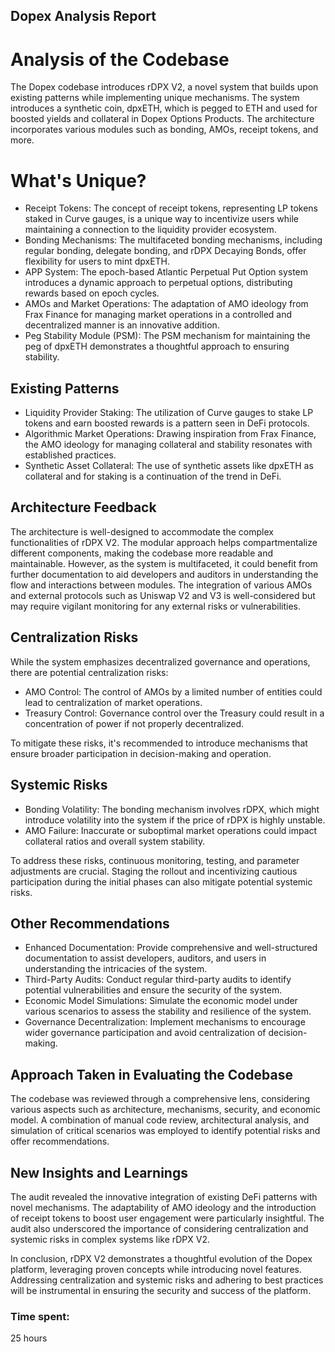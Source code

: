 ## Dopex Analysis Report


# Analysis of the Codebase
The Dopex codebase introduces rDPX V2, a novel system that builds upon existing patterns while implementing unique mechanisms. The system introduces a synthetic coin, dpxETH, which is pegged to ETH and used for boosted yields and collateral in Dopex Options Products. The architecture incorporates various modules such as bonding, AMOs, receipt tokens, and more.

# What's Unique?

- Receipt Tokens: The concept of receipt tokens, representing LP tokens staked in Curve gauges, is a unique way to incentivize users while maintaining a connection to the liquidity provider ecosystem.
- Bonding Mechanisms: The multifaceted bonding mechanisms, including regular bonding, delegate bonding, and rDPX Decaying Bonds, offer flexibility for users to mint dpxETH.
- APP System: The epoch-based Atlantic Perpetual Put Option system introduces a dynamic approach to perpetual options, distributing rewards based on epoch cycles.
- AMOs and Market Operations: The adaptation of AMO ideology from Frax Finance for managing market operations in a controlled and decentralized manner is an innovative addition.
- Peg Stability Module (PSM): The PSM mechanism for maintaining the peg of dpxETH demonstrates a thoughtful approach to ensuring stability.

## Existing Patterns
- Liquidity Provider Staking: The utilization of Curve gauges to stake LP tokens and earn boosted rewards is a pattern seen in DeFi protocols.
- Algorithmic Market Operations: Drawing inspiration from Frax Finance, the AMO ideology for managing collateral and stability resonates with established practices.
- Synthetic Asset Collateral: The use of synthetic assets like dpxETH as collateral and for staking is a continuation of the trend in DeFi.
## Architecture Feedback
The architecture is well-designed to accommodate the complex functionalities of rDPX V2. The modular approach helps compartmentalize different components, making the codebase more readable and maintainable. However, as the system is multifaceted, it could benefit from further documentation to aid developers and auditors in understanding the flow and interactions between modules. The integration of various AMOs and external protocols such as Uniswap V2 and V3 is well-considered but may require vigilant monitoring for any external risks or vulnerabilities.

## Centralization Risks
While the system emphasizes decentralized governance and operations, there are potential centralization risks:

- AMO Control: The control of AMOs by a limited number of entities could lead to centralization of market operations.
- Treasury Control: Governance control over the Treasury could result in a concentration of power if not properly decentralized.


To mitigate these risks, it's recommended to introduce mechanisms that ensure broader participation in decision-making and operation.

## Systemic Risks
- Bonding Volatility: The bonding mechanism involves rDPX, which might introduce volatility into the system if the price of rDPX is highly unstable.
- AMO Failure: Inaccurate or suboptimal market operations could impact collateral ratios and overall system stability.


To address these risks, continuous monitoring, testing, and parameter adjustments are crucial. Staging the rollout and incentivizing cautious participation during the initial phases can also mitigate potential systemic risks.

## Other Recommendations
- Enhanced Documentation: Provide comprehensive and well-structured documentation to assist developers, auditors, and users in understanding the intricacies of the system.
- Third-Party Audits: Conduct regular third-party audits to identify potential vulnerabilities and ensure the security of the system.
- Economic Model Simulations: Simulate the economic model under various scenarios to assess the stability and resilience of the system.
- Governance Decentralization: Implement mechanisms to encourage wider governance participation and avoid centralization of decision-making.
## Approach Taken in Evaluating the Codebase
The codebase was reviewed through a comprehensive lens, considering various aspects such as architecture, mechanisms, security, and economic model. A combination of manual code review, architectural analysis, and simulation of critical scenarios was employed to identify potential risks and offer recommendations.

## New Insights and Learnings
The audit revealed the innovative integration of existing DeFi patterns with novel mechanisms. The adaptability of AMO ideology and the introduction of receipt tokens to boost user engagement were particularly insightful. The audit also underscored the importance of considering centralization and systemic risks in complex systems like rDPX V2.

In conclusion, rDPX V2 demonstrates a thoughtful evolution of the Dopex platform, leveraging proven concepts while introducing novel features. Addressing centralization and systemic risks and adhering to best practices will be instrumental in ensuring the security and success of the platform.






### Time spent:
25 hours